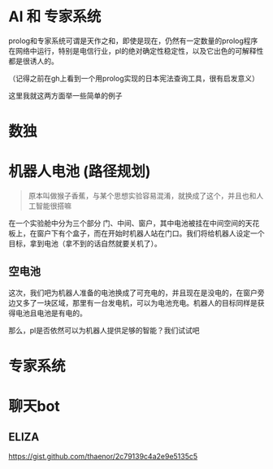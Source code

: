 # AI 和 专家系统
prolog和专家系统可谓是天作之和，即使是现在，仍然有一定数量的prolog程序在网络中运行，特别是电信行业，pl的绝对确定性稳定性，以及它出色的可解释性都是很诱人的。

（记得之前在gh上看到一个用prolog实现的日本宪法查询工具，很有启发意义）

这里我就这两方面举一些简单的例子

# 数独


# 机器人电池 (路径规划)
> 原本叫做猴子香蕉，与某个思想实验容易混淆，就换成了这个，并且也和人工智能很搭嘛

在一个实验舱中分为三个部分 门、中间、窗户，其中电池被挂在中间空间的天花板上，在窗户下有个盒子，而在开始时机器人站在门口。我们将给机器人设定一个目标，拿到电池（拿不到的话自然就要关机了）。

## 空电池
这次，我们吧为机器人准备的电池换成了可充电的，并且现在是没电的，在窗户旁边又多了一块区域，那里有一台发电机，可以为电池充电。机器人的目标同样是获得电池且电池是有电的。

那么，pl是否依然可以为机器人提供足够的智能？我们试试吧

# 专家系统

# 聊天bot

## ELIZA
https://gist.github.com/thaenor/2c79139c4a2e9e5135c5